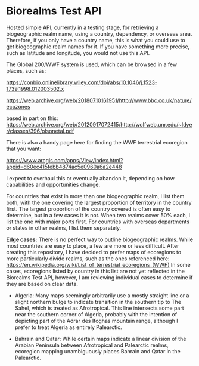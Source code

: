 # Biorealms Test API

Hosted simple API, currently in a testing stage, for retrieving a biogeographic realm name, using a country, dependency, or overseas area. Therefore, if you only have a country name, this is what you could use to get biogeographic realm names for it. If you have something more precise, such as latitude and longitude, you would not use this API.

The Global 200/WWF system is used, which can be browsed in a few places, such as:

https://conbio.onlinelibrary.wiley.com/doi/abs/10.1046/j.1523-1739.1998.012003502.x

https://web.archive.org/web/20180710161951/http://www.bbc.co.uk/nature/ecozones


based in part on this: https://web.archive.org/web/20120917072415/http://wolfweb.unr.edu/~ldyer/classes/396/olsonetal.pdf


There is also a handy page here for finding the WWF terrestrial ecoregion that you want: 

https://www.arcgis.com/apps/View/index.html?appid=d60ec415febb4874ac5e0960a6a2e448

I expect to overhaul this or eventually abandon it, depending on how capabilities and opportunities change.

For countries that exist in more than one biogeographic realm, I list them both, with the one covering the largest proportion of territory in the country first. The largest proportion of the country covered is often easy to determine, but in a few cases it is not. When two realms cover 50% each, I list the one with major ports first. For countries with overseas departments or states in other realms, I list them separately.

**Edge cases:**
There is no perfect way to outline biogeographic realms. While most countries are easy to place, a few are more or less difficult. After creating this repository, I have decided to prefer maps of ecoregions to more particularly divide realms, such as the ones referenced here: https://en.wikipedia.org/wiki/List_of_terrestrial_ecoregions_(WWF) In some cases, ecoregions listed by country in this list are not yet reflected in the Biorealms Test API, however, I am reviewing individual cases to determine if they are based on clear data.

- Algeria: Many maps seemingly arbitrarily use a mostly straight line or a slight northern bulge to indicate transition in the southern tip to The Sahel, which is treated as Afrotropical. This line intersects some part near the southern corner of Algeria, probably with the intention of depicting part of the Adrar des Ifoghas mountain range, although I prefer to treat Algeria as entirely Palearctic.

- Bahrain and Qatar: While certain maps indicate a linear division of the Arabian Peninsula between Afrotropical and Palearctic realms, ecoregion mapping unambiguously places Bahrain and Qatar in the Palearctic. 
